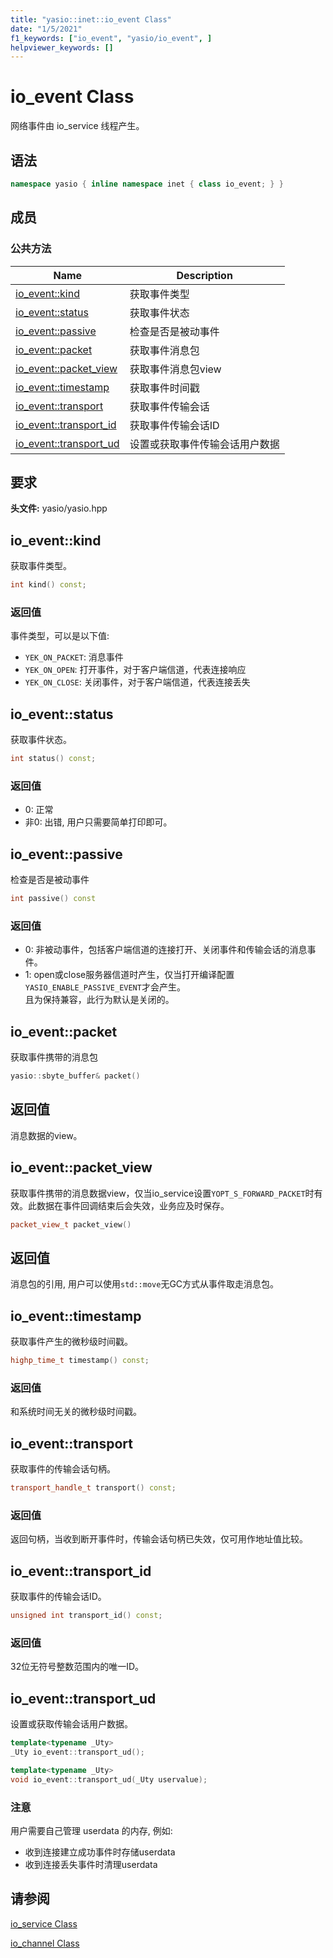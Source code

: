 ```yaml
---
title: "yasio::inet::io_event Class"
date: "1/5/2021"
f1_keywords: ["io_event", "yasio/io_event", ]
helpviewer_keywords: []
---
```


# io_event Class

网络事件由 io_service 线程产生。


## 语法

```cpp
namespace yasio { inline namespace inet { class io_event; } }
```

## 成员

### 公共方法

|Name|Description|
|----------|-----------------|
|[io_event::kind](#kind)|获取事件类型|
|[io_event::status](#status)|获取事件状态|
|[io_event::passive](#passive)|检查是否是被动事件|
|[io_event::packet](#packet)|获取事件消息包|
|[io_event::packet_view](#packet_view)|获取事件消息包view|
|[io_event::timestamp](#timestamp)|获取事件时间戳|
|[io_event::transport](#transport)|获取事件传输会话|
|[io_event::transport_id](#transport_id)|获取事件传输会话ID|
|[io_event::transport_ud](#transport_ud)|设置或获取事件传输会话用户数据|

## 要求

**头文件:** yasio/yasio.hpp


## <a name="kind"></a> io_event::kind

获取事件类型。

```cpp
int kind() const;
```

### 返回值

事件类型，可以是以下值:

* `YEK_ON_PACKET`: 消息事件
* `YEK_ON_OPEN`: 打开事件，对于客户端信道，代表连接响应
* `YEK_ON_CLOSE`: 关闭事件，对于客户端信道，代表连接丢失

## <a name="status"></a> io_event::status

获取事件状态。

```cpp
int status() const;
```

### 返回值

- 0: 正常
- 非0: 出错, 用户只需要简单打印即可。

## <a name="passive"></a> io_event::passive

检查是否是被动事件

```cpp
int passive() const
```

### 返回值

- 0: 非被动事件，包括客户端信道的连接打开、关闭事件和传输会话的消息事件。
- 1: open或close服务器信道时产生，仅当打开编译配置`YASIO_ENABLE_PASSIVE_EVENT`才会产生。  
且为保持兼容，此行为默认是关闭的。

## <a name="packet"></a> io_event::packet

获取事件携带的消息包

```cpp
yasio::sbyte_buffer& packet()
```

## 返回值

消息数据的view。

## <a name="packet_view"></a> io_event::packet_view

获取事件携带的消息数据view，仅当io_service设置`YOPT_S_FORWARD_PACKET`时有效。此数据在事件回调结束后会失效，业务应及时保存。

```cpp
packet_view_t packet_view()
```

## 返回值

消息包的引用, 用户可以使用`std::move`无GC方式从事件取走消息包。

## <a name="timestamp"></a> io_event::timestamp

获取事件产生的微秒级时间戳。

```cpp
highp_time_t timestamp() const;
```

### 返回值

和系统时间无关的微秒级时间戳。

## <a name="transport"></a> io_event::transport

获取事件的传输会话句柄。

```cpp
transport_handle_t transport() const;
```

### 返回值

返回句柄，当收到断开事件时，传输会话句柄已失效，仅可用作地址值比较。

## <a name="transport_id"></a> io_event::transport_id

获取事件的传输会话ID。

```cpp
unsigned int transport_id() const;
```

### 返回值

32位无符号整数范围内的唯一ID。

## <a name="transport_ud"></a> io_event::transport_ud

设置或获取传输会话用户数据。

```cpp
template<typename _Uty>
_Uty io_event::transport_ud();

template<typename _Uty>
void io_event::transport_ud(_Uty uservalue);
```

### 注意

用户需要自己管理 userdata 的内存, 例如:  

* 收到连接建立成功事件时存储userdata
* 收到连接丢失事件时清理userdata

## 请参阅

[io_service Class](./io_service-class.md)

[io_channel Class](./io_channel-class.md)
